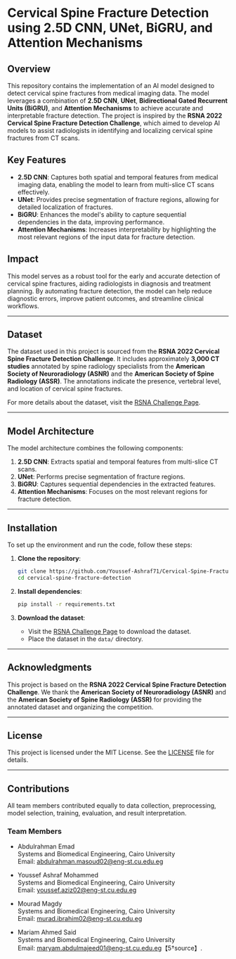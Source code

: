 # Cervical Spine Fracture Detection using 2.5D CNN, UNet, BiGRU, and Attention Mechanisms

## Overview
This repository contains the implementation of an AI model designed to detect cervical spine fractures from medical imaging data. The model leverages a combination of **2.5D CNN**, **UNet**, **Bidirectional Gated Recurrent Units (BiGRU)**, and **Attention Mechanisms** to achieve accurate and interpretable fracture detection. The project is inspired by the **RSNA 2022 Cervical Spine Fracture Detection Challenge**, which aimed to develop AI models to assist radiologists in identifying and localizing cervical spine fractures from CT scans.

## Key Features
- **2.5D CNN**: Captures both spatial and temporal features from medical imaging data, enabling the model to learn from multi-slice CT scans effectively.
- **UNet**: Provides precise segmentation of fracture regions, allowing for detailed localization of fractures.
- **BiGRU**: Enhances the model's ability to capture sequential dependencies in the data, improving performance.
- **Attention Mechanisms**: Increases interpretability by highlighting the most relevant regions of the input data for fracture detection.

## Impact
This model serves as a robust tool for the early and accurate detection of cervical spine fractures, aiding radiologists in diagnosis and treatment planning. By automating fracture detection, the model can help reduce diagnostic errors, improve patient outcomes, and streamline clinical workflows.

---

## Dataset
The dataset used in this project is sourced from the **RSNA 2022 Cervical Spine Fracture Detection Challenge**. It includes approximately **3,000 CT studies** annotated by spine radiology specialists from the **American Society of Neuroradiology (ASNR)** and the **American Society of Spine Radiology (ASSR)**. The annotations indicate the presence, vertebral level, and location of cervical spine fractures.

For more details about the dataset, visit the [RSNA Challenge Page](https://www.rsna.org/).

---

## Model Architecture
The model architecture combines the following components:
1. **2.5D CNN**: Extracts spatial and temporal features from multi-slice CT scans.
2. **UNet**: Performs precise segmentation of fracture regions.
3. **BiGRU**: Captures sequential dependencies in the extracted features.
4. **Attention Mechanisms**: Focuses on the most relevant regions for fracture detection.

---

## Installation
To set up the environment and run the code, follow these steps:

1. **Clone the repository**:
   ```bash
   git clone https://github.com/Youssef-Ashraf71/Cervical-Spine-Fracture-Detection.git
   cd cervical-spine-fracture-detection
   ```

2. **Install dependencies**:
   ```bash
   pip install -r requirements.txt
   ```

3. **Download the dataset**:
   - Visit the [RSNA Challenge Page](https://www.rsna.org/) to download the dataset.
   - Place the dataset in the `data/` directory.

---

## Acknowledgments
This project is based on the **RSNA 2022 Cervical Spine Fracture Detection Challenge**. We thank the **American Society of Neuroradiology (ASNR)** and the **American Society of Spine Radiology (ASSR)** for providing the annotated dataset and organizing the competition.

---

## License
This project is licensed under the MIT License. See the [LICENSE](LICENSE) file for details.

---
## Contributions

All team members contributed equally to data collection, preprocessing, model selection, training, evaluation, and result interpretation.
### Team Members

- Abdulrahman Emad  
  Systems and Biomedical Engineering, Cairo University  
  Email: abdulrahman.masoud02@eng-st.cu.edu.eg

- Youssef Ashraf Mohammed  
  Systems and Biomedical Engineering, Cairo University  
  Email: youssef.aziz02@eng-st.cu.edu.eg

- Mourad Magdy  
  Systems and Biomedical Engineering, Cairo University  
  Email: murad.ibrahim02@eng-st.cu.edu.eg

- Mariam Ahmed Said  
  Systems and Biomedical Engineering, Cairo University  
  Email: maryam.abdulmajeed01@eng-st.cu.edu.eg【5†source】. 

